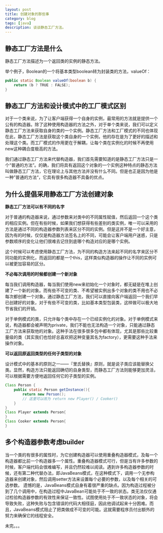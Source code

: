 ```yaml
---
layout: post
title: 创建对象的那些事
category: blog
tags: [java]
description: 谈谈静态工厂方法。
---
```


## 静态工厂方法是什么

静态工厂方法描述为一个返回类的实例的静态方法。

举个例子，Boolean的一个将基本类型boolean转为封装类的方法，valueOf：

```java
public static Boolean valueOf(boolean b) {
    return (b ? TRUE : FALSE);
}
```

## 静态工厂方法和设计模式中的工厂模式区别

对于一个类来说，为了让客户端获得一个自身的实例，最常用的方法就是提供一个公有的构造器。除了这种使用构造器的方法之外，对于单个类来说，我们可以定义静态工厂方法来获取自身的类的一个实例。静态工厂方法和工厂模式的不同也体现在此，静态工厂方法是获取这个类自身的一个实例，他的存在是为了更好的描述和处理这个类。而工厂模式的作用更在于解耦，让每个类在实例化的时候不再使用new这种耦合度极高的方法。  
 
我们通过静态工厂方法来代替构造器，我们首先需要知道的是静态工厂方法只是一个“普通的方法”。的确，我们将具有返回这个对象的一个实例这种特点的静态方法叫做静态工厂方法，它在理论上与其他方法并没有什么不同。但是也正是因为他是一种”普通的方法“，它具有很多构造器不具备的优点。 

## 为什么提倡采用静态工厂方法创建对象

**静态工厂方法可以有不同的名字**

对于普通的构造器来说，通过参数来对类中的不同属性赋值，然后返回一个这个类的相应实例。但在有些时候，如果我们想获得有些差别的类实例，唯一可以采用的方法是通过不同的构造器参数列表来区分不同的实例。但是这并不是一个好主意，因为有的时候，仅仅是构造器方法签名上的不同，可能会让客户端用户迷惑，只是参数顺序的变化让他们很难去记住到底哪个构造对应的是哪个实例。

这个时候可以考虑使用静态工厂方法，为不同的构造方法来起不同的名字来区分不同功能的实例化，而返回的都是一个this，这样类似构造器的操作让不同的实例可以被更加容易的区分。

**不必每次调用的时候都创建一个新对象**

每当我们调用构造器，每当我们使用new来初始化一个对象时，都无疑是在堆上创建了一个新的对象。而有些不可变的类、不希望被实例出多个对象的类不用也不必每次都创建一个对象。通过静态工厂方法，我们可以直接向客户端返回一个我们早已创建好的对象，对于有些不可变的类，比如基本类型包装类，这样做可以极大地节省我们的开销。

对于单例模式的类，只允许每个类中存在一个已经实例化的对象。对于单例模式来说，构造器都会被声明为private，我们不能也无法构造一个对象，只能通过静态工厂方法来获取他的对象。这种手法在很多很多包中都有体现，尤其是那些比较重量级的类（其实我们也恰好总喜欢把这种变量其名为factory），更需要这种手法来操作对象。


**可以返回原返回类型的任何子类型的对象**  

设计模式中的基本的原则之一——『里氏替换』原则，就是说子类应该能替换父类。显然，构造方法只能返回确切的自身类型，而静态工厂方法则能够更加灵活，可以根据需要方便地返回任何它的子类型的实例。

```java
Class Person {
    public static Person getInstance(){
        return new Person();
        // 这里可以改为 return new Player() / Cooker()
    }
}
Class Player extends Person{
}
Class Cooker extends Person{
}
```

## 多个构造器参数考虑builder

当一个类的有很多的属性时，为它创建构造器可以使用重叠构造器模式，及每一个构造器都比前一个构造器多一个属性。重叠构造器模式可行，但是当有许多参数的时候，客户端代码会很难编写，并且仍然较难以阅读。遇到许多构造器参数的时候，还有第二种代替办法，即JavaBeans模式，在这种模式下，调用一个无参构造器来创建对象，然后调用setter方法来设置每个必要的参数，以及每个相关的可选参数。
遗憾的是，JavaBeans模式自身有着很严重的缺点。因为构造过程被分到了几个调用中，在构造过程中JavaBean可能处于不一致的状态。类无法仅仅通过检验构造器参数的有效性来保证一致性。试图使用处于不一致状态的对象，将会导致失败，这种失败与包含错误的代码大相径庭，因此他调试起来十分困难。而且，JavaBeans模式阻止了把类做成不可变的可能。这就需要程序员付出额外的努力来确保它的线程安全。

未完。。。
